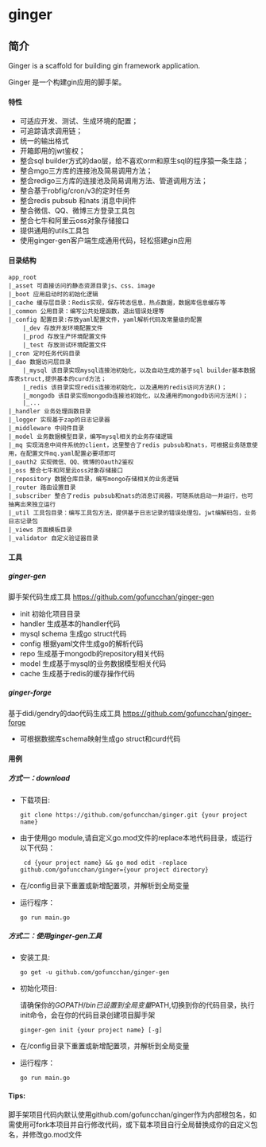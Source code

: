 # ginger

## 简介
Ginger is a scaffold for building gin framework application.

Ginger 是一个构建gin应用的脚手架。

#### 特性

- 可适应开发、测试、生成环境的配置；
- 可追踪请求调用链；
- 统一的输出格式
- 开箱即用的jwt鉴权；
- 整合sql builder方式的dao层，给不喜欢orm和原生sql的程序猿一条生路；
- 整合mgo三方库的连接池及简易调用方法；
- 整合redigo三方库的连接池及简易调用方法、管道调用方法；
- 整合基于robfig/cron/v3的定时任务
- 整合redis pubsub 和nats 消息中间件
- 整合微信、QQ、微博三方登录工具包
- 整合七牛和阿里云oss对象存储接口
- 提供通用的utils工具包
- 使用ginger-gen客户端生成通用代码，轻松搭建gin应用


#### 目录结构


    app_root
    |_asset 可直接访问的静态资源目录js、css、image
    |_boot 应用启动时的初始化逻辑
    |_cache 缓存层目录：Redis实现，保存转态信息，热点数据，数据库信息缓存等
    |_common 公用目录：编写公共处理函数，退出错误处理等
    |_config 配置目录:存放yaml配置文件，yaml解析代码及常量级的配置
        |_dev 存放开发环境配置文件
        |_prod 存放生产环境配置文件
        |_test 存放测试环境配置文件
    |_cron 定时任务代码目录
    |_dao 数据访问层目录
        |_mysql 该目录实现mysql连接池初始化，以及自动生成的基于sql builder基本数据库表struct,提供基本的curd方法；
        |_redis 该目录实现redis连接池初始化，以及通用的redis访问方法R()；
        |_mongodb 该目录实现mongodb连接池初始化，以及通用的mongodb访问方法M()；
        |_...
    |_handler 业务处理函数目录
    |_logger 实现基于zap的日志记录器
    |_middleware 中间件目录
    |_model 业务数据模型目录，编写mysql相关的业务存储逻辑
    |_mq 实现消息中间件系统的client，这里整合了redis pubsub和nats，可根据业务随意使用，在配置文件mq.yaml配置必要项即可
    |_oauth2 实现微信、QQ、微博的Oauth2鉴权
    |_oss 整合七牛和阿里云oss对象存储接口
    |_repository 数据仓库目录，编写mongo存储相关的业务逻辑
    |_router 路由设置目录
    |_subscriber 整合了redis pubsub和nats的消息订阅器，可随系统启动一并运行，也可抽离出来独立运行
    |_util 工具包目录：编写工具包方法，提供基于日志记录的错误处理包，jwt编解码包，业务日志记录包
    |_views 页面模板目录
    |_validator 自定义验证器目录


#### 工具
##### ginger-gen
脚手架代码生成工具
https://github.com/gofuncchan/ginger-gen

- init 初始化项目目录
- handler 生成基本的handler代码
- mysql schema 生成go struct代码
- config 根据yaml文件生成go的解析代码
- repo 生成基于mongodb的repository相关代码
- model 生成基于mysql的业务数据模型相关代码
- cache 生成基于redis的缓存操作代码

##### ginger-forge
基于didi/gendry的dao代码生成工具
https://github.com/gofuncchan/ginger-forge

- 可根据数据库schema映射生成go struct和curd代码

#### 用例
##### 方式一：download
- 下载项目:

    `git clone https://github.com/gofuncchan/ginger.git {your project name}`

- 由于使用go module,请自定义go.mod文件的replace本地代码目录，或运行以下代码：

    ` cd {your project name} && go mod edit -replace github.com/gofuncchan/ginger={your project directory}`

- 在/config目录下重置或新增配置项，并解析到全局变量

- 运行程序：

    `go run main.go`

##### 方式二：使用ginger-gen工具

- 安装工具:

    `go get -u github.com/gofuncchan/ginger-gen`
    
- 初始化项目:

    请确保你的$GOPATH/bin已设置到全局变量$PATH,切换到你的代码目录，执行init命令，会在你的代码目录创建项目脚手架
    
    `ginger-gen init {your project name} [-g]`
    
- 在/config目录下重置或新增配置项，并解析到全局变量

- 运行程序：

    `go run main.go`
    
#### Tips:
   
   脚手架项目代码内默认使用github.com/gofuncchan/ginger作为内部根包名，如需使用可fork本项目并自行修改代码，或下载本项目自行全局替换成你的自定义包名，并修改go.mod文件



